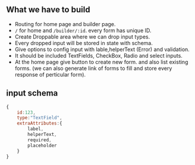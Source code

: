 
## What we have to build

- Routing for home page and builder page.
- `/` for home and `/builder/:id`. every form has unique ID.
- Create Droppable area where we can drop input types.
- Every dropped input will be stored in state with schema.
- Give options to config input with lable,helperText (Error) and validation.
- It should be included TextFields, CheckBox, Radio and select inputs.
- At the home page give button to create new form. and also list existing forms. (we can also generate link of forms to fill and store every response of perticular form).

## input schema

```javascript
{
    id:123,
    type:"TextField",
    extraAttributes:{
        label,
        helperText,
        required,
        placeholder
    }
}

```
